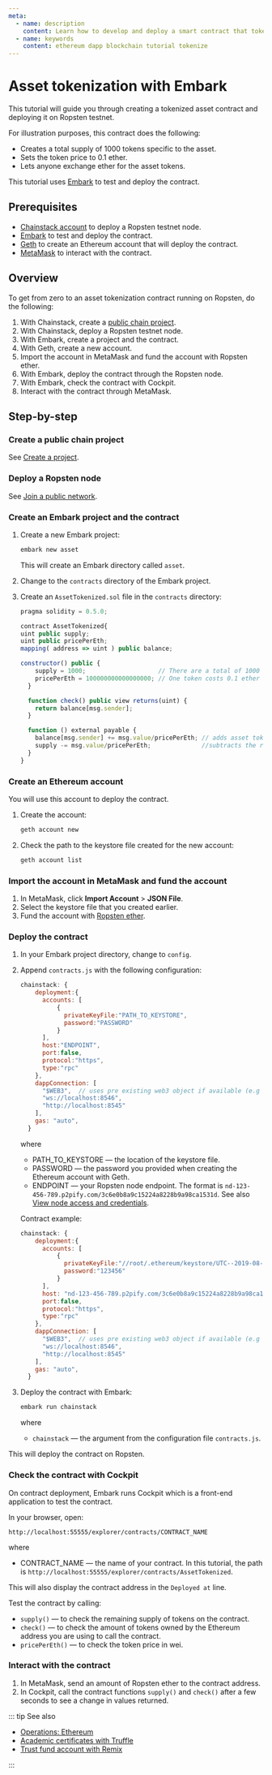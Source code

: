 ```yaml
---
meta:
  - name: description
    content: Learn how to develop and deploy a smart contract that tokenizes assets on the Ethereum network.
  - name: keywords
    content: ethereum dapp blockchain tutorial tokenize
---
```


# Asset tokenization with Embark

This tutorial will guide you through creating a tokenized asset contract and deploying it on Ropsten testnet.

For illustration purposes, this contract does the following:

* Creates a total supply of 1000 tokens specific to the asset.
* Sets the token price to 0.1 ether.
* Lets anyone exchange ether for the asset tokens.

This tutorial uses [Embark](https://embark.status.im/) to test and deploy the contract.

## Prerequisites

* <a href="https://console.chainstack.com/" target="_blank">Chainstack account</a> to deploy a Ropsten testnet node.
* [Embark](https://embark.status.im/) to test and deploy the contract.
* [Geth](https://geth.ethereum.org/) to create an Ethereum account that will deploy the contract.
* [MetaMask](https://metamask.io/) to interact with the contract.

## Overview

To get from zero to an asset tokenization contract running on Ropsten, do the following:

1. With Chainstack, create a [public chain project](/glossary/public-chain-project).
1. With Chainstack, deploy a Ropsten testnet node.
1. With Embark, create a project and the contract.
1. With Geth, create a new account.
1. Import the account in MetaMask and fund the account with Ropsten ether.
1. With Embark, deploy the contract through the Ropsten node.
1. With Embark, check the contract with Cockpit.
1. Interact with the contract through MetaMask.

## Step-by-step

### Create a public chain project

See [Create a project](/platform/create-a-project).

### Deploy a Ropsten node

See [Join a public network](/platform/join-a-public-network).

### Create an Embark project and the contract

1. Create a new Embark project:

    ``` sh
    embark new asset
    ```

    This will create an Embark directory called `asset`.

1. Change to the `contracts` directory of the Embark project.

1. Create an `AssetTokenized.sol` file in the `contracts` directory:

    ``` js
    pragma solidity = 0.5.0;

    contract AssetTokenized{
    uint public supply;
    uint public pricePerEth;
    mapping( address => uint ) public balance;

    constructor() public {
        supply = 1000;                    // There are a total of 1000 tokens for this asset
        pricePerEth = 100000000000000000; // One token costs 0.1 ether
      }

      function check() public view returns(uint) {
        return balance[msg.sender];
      }

      function () external payable {
        balance[msg.sender] += msg.value/pricePerEth; // adds asset tokens to how much ether is sent by the investor
        supply -= msg.value/pricePerEth;              //subtracts the remaining asset tokens from the total supply
      }
    }
    ```

### Create an Ethereum account

You will use this account to deploy the contract.

1. Create the account:

    ``` sh
    geth account new
    ```

1. Check the path to the keystore file created for the new account:

    ``` sh
    geth account list
    ```

### Import the account in MetaMask and fund the account

1. In MetaMask, click **Import Account** > **JSON File**.
1. Select the keystore file that you created earlier.
1. Fund the account with <a href="https://support.chainstack.com/hc/en-us/articles/900001458966-Ethereum-testnet-faucets" target="_blank">Ropsten ether</a>.

### Deploy the contract

1. In your Embark project directory, change to `config`.
1. Append `contracts.js` with the following configuration:

    ``` js
    chainstack: {
        deployment:{
          accounts: [
              {
                privateKeyFile:"PATH_TO_KEYSTORE",
                password:"PASSWORD"
              }
          ],
          host:"ENDPOINT",
          port:false,
          protocol:"https",
          type:"rpc"
        },
        dappConnection: [
          "$WEB3",  // uses pre existing web3 object if available (e.g in Mist)
          "ws://localhost:8546",
          "http://localhost:8545"
        ],
        gas: "auto",
      }
    ```

    where

    * PATH_TO_KEYSTORE — the location of the keystore file.
    * PASSWORD — the password you provided when creating the Ethereum account with Geth.
    * ENDPOINT — your Ropsten node endpoint. The format is `nd-123-456-789.p2pify.com/3c6e0b8a9c15224a8228b9a98ca1531d`. See also [View node access and credentials](/platform/view-node-access-and-credentials).

    Contract example:

    ``` js
    chainstack: {
        deployment:{
          accounts: [
              {
                privateKeyFile:"//root/.ethereum/keystore/UTC--2019-08-01T07-24-17.754471456Z--73236c8d8aaee5263e8a32c71171030dd7a3e8e6",
                password:"123456"
              }
          ],
          host: "nd-123-456-789.p2pify.com/3c6e0b8a9c15224a8228b9a98ca1531d",
          port:false,
          protocol:"https",
          type:"rpc"
        },
        dappConnection: [
          "$WEB3",  // uses pre existing web3 object if available (e.g in Mist)
          "ws://localhost:8546",
          "http://localhost:8545"
        ],
        gas: "auto",
      }
    ```

1. Deploy the contract with Embark:

    ``` sh
    embark run chainstack
    ```

    where

    * `chainstack` — the argument from the configuration file `contracts.js`.

This will deploy the contract on Ropsten.

### Check the contract with Cockpit

On contract deployment, Embark runs Cockpit which is a front-end application to test the contract.

In your browser, open:

`http://localhost:55555/explorer/contracts/CONTRACT_NAME`

where

* CONTRACT_NAME — the name of your contract. In this tutorial, the path is `http://localhost:55555/explorer/contracts/AssetTokenized`.

This will also display the contract address in the `Deployed at` line.

Test the contract by calling:

* `supply()` — to check the remaining supply of tokens on the contract.
* `check()` — to check the amount of tokens owned by the Ethereum address you are using to call the contract.
* `pricePerEth()` — to check the token price in wei.

### Interact with the contract

1. In MetaMask, send an amount of Ropsten ether to the contract address.
1. In Cockpit, call the contract functions `supply()` and `check()` after a few seconds to see a change in values returned.

::: tip See also

* [Operations: Ethereum](/operations/ethereum/)
* [Academic certificates with Truffle](/tutorials/ethereum/academic-certificates-with-truffle)
* [Trust fund account with Remix](/tutorials/ethereum/trust-fund-account-with-remix)

:::
